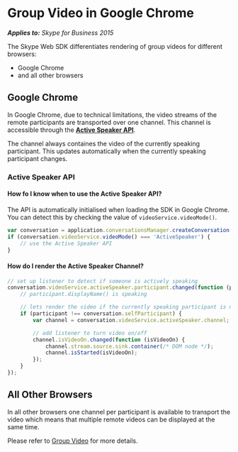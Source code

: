 
# Group Video in Google Chrome

 _**Applies to:** Skype for Business 2015_

The Skype Web SDK differentiates rendering of group videos for different browsers:
* Google Chrome
* and all other browsers

## Google Chrome

In Google Chrome, due to technical limitations, the video streams of the remote participants are transported over one channel. This 
channel is accessible through the **[Active Speaker API](http://officedev.github.io/skype-docs/Skype/WebSDK/model/api/interfaces/jcafe.activespeaker.html)**.

The channel always containes the video of the currently speaking participant. This updates automatically 
when the currently speaking participant changes.

### Active Speaker API

#### How fo I know when to use the Active Speaker API?
The API is automatically initialised when loading the SDK in Google Chrome.
You can detect this by checking the value of `videoService.videoMode()`.

```js
var conversation = application.conversationsManager.createConversation();
if (conversation.videoService.videoMode() === 'ActiveSpeaker') {
    // use the Active Speaker API
}
```

#### How do I render the Active Speaker Channel?
```js
// set up listener to detect if someone is actively speaking
conversation.videoService.activeSpeaker.participant.changed(function (participant) {
    // participant.displayName() is speaking

    // lets render the video if the currently speaking participant is not myself
    if (participant !== conversation.selfParticipant) {
        var channel = conversation.videoService.activeSpeaker.channel;

        // add listener to turn video on/off
        channel.isVideoOn.changed(function (isVideoOn) {
            channel.stream.source.sink.container(/* DOM node */);
            channel.isStarted(isVideoOn);
        });
    }
});
```
## All Other Browsers

In all other browsers one channel per participant is available to transport the video which means
that multiple remote videos can be displayed at the same time.

Please refer to [Group Video](PTVideoGroup.md) for more details.
